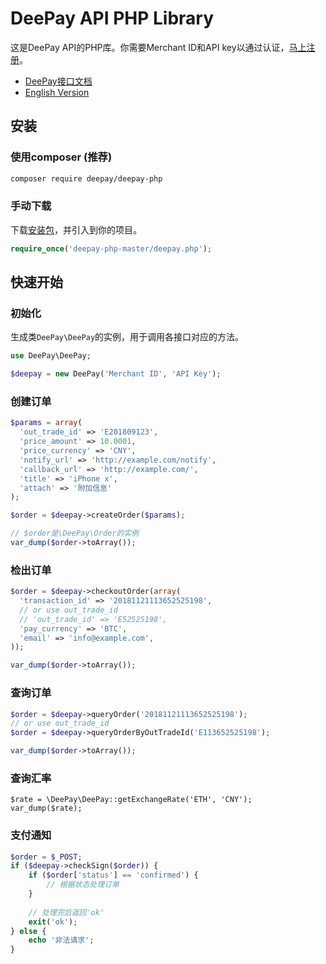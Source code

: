 # DeePay API PHP Library

这是DeePay API的PHP库。你需要Merchant ID和API key以通过认证，[马上注册](https://deepay.net)。

* [DeePay接口文档](https://github.com/DeePayNet/deepay-api) 
* [English Version](./README-CN.md)

## 安装

### 使用composer (推荐)

```bash
composer require deepay/deepay-php
```

### 手动下载

下载[安装包](https://github.com/DeePayNet/deepay-php/archive/master.zip)，并引入到你的项目。

```php
require_once('deepay-php-master/deepay.php');
```

## 快速开始

### 初始化
生成类`DeePay\DeePay`的实例，用于调用各接口对应的方法。

```php
use DeePay\DeePay;

$deepay = new DeePay('Merchant ID', 'API Key');
```

### 创建订单 

```php
$params = array(
  'out_trade_id' => 'E201809123',
  'price_amount' => 10.0001,
  'price_currency' => 'CNY',
  'notify_url' => 'http://example.com/notify',
  'callback_url' => 'http://example.com/',
  'title' => 'iPhone x',
  'attach' => '附加信息'
);

$order = $deepay->createOrder($params);

// $order是\DeePay\Order的实例
var_dump($order->toArray());
```

### 检出订单

```php
$order = $deepay->checkoutOrder(array(
  'transaction_id' => '20181121113652525198',
  // or use out_trade_id
  // 'out_trade_id' => 'E52525198',
  'pay_currency' => 'BTC',
  'email' => 'info@example.com',
));

var_dump($order->toArray());
```

### 查询订单

```php
$order = $deepay->queryOrder('20181121113652525198');
// or use out_trade_id
$order = $deepay->queryOrderByOutTradeId('E113652525198');

var_dump($order->toArray());
```

### 查询汇率

```
$rate = \DeePay\DeePay::getExchangeRate('ETH', 'CNY');
var_dump($rate);
```

### 支付通知

```php
$order = $_POST;
if ($deepay->checkSign($order)) {
    if ($order['status'] == 'confirmed') {
        // 根据状态处理订单
    }
    
    // 处理完后返回'ok'
    exit('ok');
} else {
    echo '非法请求';
}
```
